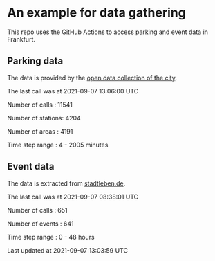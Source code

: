 # An example for data gathering

This repo uses the GitHub Actions to access parking and event data in Frankfurt.

## Parking data
The data is provided by the [open data collection of the city](https://www.offenedaten.frankfurt.de/).

The last call was at 2021-09-07 13:06:00 UTC

Number of calls   : 11541

Number of stations:  4204

Number of areas   :  4191

Time step range   :     4 -  2005 minutes


## Event data
The data is extracted from [stadtleben.de](https://stadtleben.de/frankfurt/).

The last call was at 2021-09-07 08:38:01 UTC

Number of calls   : 651

Number of events  : 641

Time step range   :   0 -  48 hours


Last updated at 2021-09-07 13:03:59 UTC
